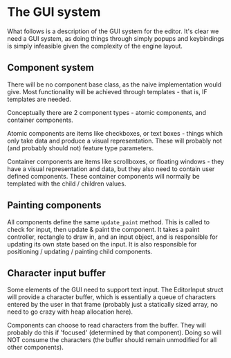 # The GUI system

What follows is a description of the GUI system for the editor. It's clear
we need a GUI system, as doing things through simply popups and
keybindings is simply infeasible given the complexity of the engine
layout.

## Component system
There will be no component base class, as the naive implementation would give.
Most functionality will be achieved through templates - that is, IF templates
are needed.

Conceptually there are 2 component types - atomic components, and container
components. 

Atomic components are items like checkboxes, or text boxes - things
which only take data and produce a visual representation. These will probably
not (and probably should not) feature type parameters.

Container components are items like scrollboxes, or floating windows - they
have a visual representation and data, but they also need to contain user
defined components. These container components will normally be templated with
the child / children values.

## Painting components
All components define the same `update_paint` method. This is called to check
for input, then update & paint the component. It takes a paint controller,
rectangle to draw in, and an input object, and is responsible for updating its
own state based on the input. It is also responsible for positioning / updating
/ painting child components.

## Character input buffer
Some elements of the GUI need to support text input. The EditorInput struct
will provide a character buffer, which is essentially a queue of characters
entered by the user in that frame (probably just a statically sized array, no
need to go crazy with heap allocation here).

Components can choose to read characters from the buffer. They will probably
do this if 'focused' (determined by that component). Doing so will NOT consume
the characters (the buffer should remain unmodified for all other components).

